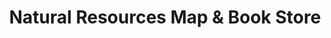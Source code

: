 ---
title: "Natural Resources Map & Book Store"
url: /salt-lake-city/natural-resources-map-und-book-store/
shop: Bücher
---